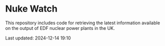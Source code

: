 # Nuke Watch

This repository includes code for retrieving the latest information available on the output of EDF nuclear power plants in the UK.

Last updated: 2024-12-14 19:10